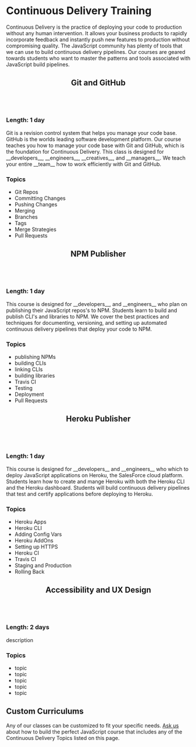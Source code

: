 Continuous Delivery Training
=========

Continuous Delivery is the practice of deploying your code to production without
any human intervention. It allows your business products to rapidly incorporate
feedback and instantly push new features to production without compromising quality.
The JavaScript community has plenty of tools that we can use to build continuous delivery
pipelines. Our courses are geared towards students who want to master the patterns
and tools associated with JavaScript build pipelines.

<section class="mh-course">
  <header>
    <h2>Git and GitHub</h2>
  </header>
  <div>
    <img src="/img/logo/github.png" class="free" alt="" />
    <div>
      <h3>Length: 1 day</h3>
      <p>
      Git is a revision control system that helps you manage your code base. GitHub is
      the worlds leading software development platform. Our course teaches you how to
      manage your code base with Git and GitHub, which is the foundation for Continuous Delivery.
      This class is designed for __developers__, __engineers__, __creatives__, and __managers__.
      We teach your entire __team__ how to work efficiently with Git and GitHub.
      </p>
    </div>
    <div>
      <h3>Topics</h3>
      <ul>
        <li>Git Repos</li>
        <li>Committing Changes</li>
        <li>Pushing Changes</li>
        <li>Merging</li>
        <li>Branches</li>
        <li>Tags</li>
        <li>Merge Strategies</li>
        <li>Pull Requests</li>
      </ul>
    </div>
  </div>
</section>

<section class="mh-course">
  <header>
    <h2>NPM Publisher</h2>
  </header>
  <div>
    <img src="/img/logo/npm.png" class="free" alt="" />
    <div>
      <h3>Length: 1 day</h3>
      <p>
      This course is designed for __developers__, and __engineers__ who plan on
      publishing their JavaScript repos's to NPM. Students learn to build and
      publish CLI's and libraries to NPM. We cover the best practices and techniques
      for documenting, versioning, and setting up automated continuous delivery pipelines
      that deploy your code to NPM.
      </p>
    </div>
    <div>
      <h3>Topics</h3>
      <ul>
        <li>publishing NPMs</li>
        <li>building CLIs</li>
        <li>linking CLIs</li>
        <li>building libraries</li>
        <li>Travis CI</li>
        <li>Testing</li>
        <li>Deployment</li>
        <li>Pull Requests</li>
      </ul>
    </div>
  </div>
</section>

<section class="mh-course">
  <header>
    <h2>Heroku Publisher</h2>
  </header>
  <div>
    <img src="/img/logo/heroku.png" class="free" alt="" />
    <div>
      <h3>Length: 1 day</h3>
      <p>
      This course is designed for __developers__ and __engineers__ who which to
      deploy JavaScript applications on Heroku, the SalesForce cloud platform. Students
      learn how to create and mange Heroku with both the Heroku CLI and the Heroku dashboard.
      Students will build continuous delivery pipelines that test and certify applications before
      deploying to Heroku.
      </p>
    </div>
    <div>
      <h3>Topics</h3>
      <ul>
        <li>Heroku Apps</li>
        <li>Heroku CLI</li>
        <li>Adding Config Vars</li>
        <li>Heroku AddOns</li>
        <li>Setting up HTTPS</li>
        <li>Heroku CI</li>
        <li>Travis CI</li>
        <li>Staging and Production</li>
        <li>Rolling Back</li>
      </ul>
    </div>
  </div>
</section>

<section class="mh-course">
  <header>
    <h2>Accessibility and UX Design</h2>
  </header>
  <div>
    <img src="/img/logo/accessibility.png" class="free" alt="" />
    <div>
      <h3>Length: 2 days</h3>
      <p>description
      </p>
    </div>
    <div>
      <h3>Topics</h3>
      <ul>
        <li>topic</li>
        <li>topic</li>
        <li>topic</li>
        <li>topic</li>
        <li>topic</li>
      </ul>
    </div>
  </div>
</section>

## Custom Curriculums
Any of our classes can be customized to fit your specific needs. <a href="/contact">Ask us</a> about how to
build the perfect JavaScript course that includes any of the Continuous Delivery Topics
listed on this page.
